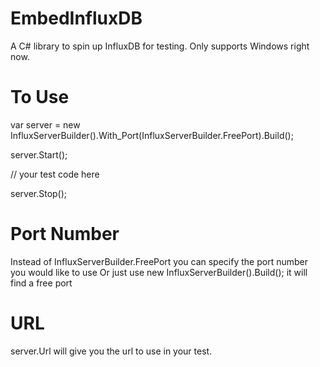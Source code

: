 # EmbedInfluxDB
A C# library to spin up InfluxDB for testing. Only supports Windows right now.

# To Use
var server = new InfluxServerBuilder().With_Port(InfluxServerBuilder.FreePort).Build(); 

server.Start();

// your test code here

server.Stop();

# Port Number
Instead of InfluxServerBuilder.FreePort you can specify the port number you would like to use
Or just use new InfluxServerBuilder().Build(); it will find a free port

# URL
server.Url will give you the url to use in your test.
